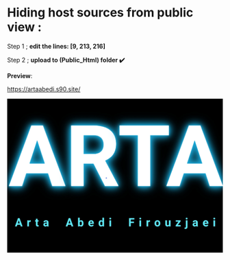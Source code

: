 # Hiding host sources from public view :

Step 1 ; <b>edit the lines: [9, 213, 216] </b> 

Step 2 ; <b>upload to (Public_Html) folder ✔️</b>

<b>Preview</b>:

https://artaabedi.s90.site/

<img src="Img/img.png"/>

